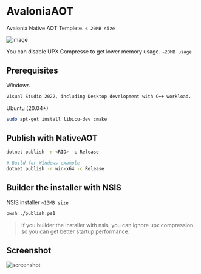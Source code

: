 # AvaloniaAOT

Avalonia Native AOT Templete. `< 20MB size`

![image](https://user-images.githubusercontent.com/32838371/206870017-f7354f1f-797d-4c5f-981b-8b57f5529b61.png)

You can disable UPX Compresse to get lower memory usage. `~20MB usage`

## Prerequisites

Windows

```bash
Visual Studio 2022, including Desktop development with C++ workload.
```

Ubuntu (20.04+)

```bash
sudo apt-get install libicu-dev cmake
```

## Publish with NativeAOT

```bash
dotnet publish -r <RID> -c Release

# Build for Windows example
dotnet publish -r win-x64 -c Release
```

## Builder the installer with NSIS

NSIS installer `~13MB size`

```bash
pwsh ./publish.ps1
```

> if you builder the installer with nsis, you can ignore upx compression, so you can get better startup performance.

## Screenshot

![screenshot](https://user-images.githubusercontent.com/32838371/206871289-5cc1bd68-3c97-437b-affc-2757e65204a4.png)
